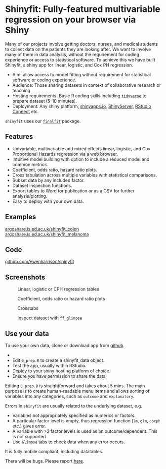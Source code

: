 # Shinyfit: Fully-featured multivariable regression on your browser via Shiny

<!-- wp:paragraph -->
<p>Many of our projects involve getting doctors, nurses, and medical students to collect data on the patients they are looking after. We want to involve many of them in data analysis, without the requirement for coding experience or access to statistical software. To achieve this we have built Shinyfit, a shiny app for linear, logistic, and Cox PH regression. </p>
<!-- /wp:paragraph -->

<!-- wp:list -->
<ul><li>Aim: allow access to model fitting without requirement for statistical software or coding experience.</li><li>Audience: Those sharing datasets in context of collaborative research or teaching.</li><li>Hosting requirements: Basic R coding skills including <a href="https://www.tidyverse.org/"><code>tidyverse</code></a> to prepare dataset (5-10 minutes).</li><li>Deployment: Any shiny platform, <a href="http://www.shinyapps.io/">shinyapps.io</a>, <a href="https://www.rstudio.com/products/shiny/shiny-server/">ShinyServer</a>, <a href="https://www.rstudio.com/products/connect/">RStudio Connect</a> etc. </li></ul>
<!-- /wp:list -->

<!-- wp:paragraph -->
<p><code>shinyfit</code> uses our <a href="http://finalfit.org"><code>finalfit</code></a> package.</p>
<!-- /wp:paragraph -->

<!-- wp:heading -->
<h2>Features</h2>
<!-- /wp:heading -->

<!-- wp:list -->
<ul><li>Univariable, multivariable and mixed effects linear, logistic, and Cox Proportional Hazards regression via a web browser.</li><li>Intuitive model building with option to include a reduced model and common metrics.</li><li>Coefficient, odds ratio, hazard ratio plots.</li><li>Cross tabulation across multiple variables with statistical comparisons.</li><li>Subset data by any included factor.</li><li>Dataset inspection functions.</li><li>Export tables to Word for publication or as a CSV for further analysis/plotting.</li><li>Easy to deploy with your own data.</li></ul>
<!-- /wp:list -->

<!-- wp:heading -->
<h2>Examples</h2>
<!-- /wp:heading -->

<!-- wp:paragraph -->
<p><a href="https://argoshare.is.ed.ac.uk/shinyfit_colon/">argoshare.is.ed.ac.uk/shinyfit_colon</a><br><a href="https://argoshare.is.ed.ac.uk/shinyfit_melanoma">argoshare.is.ed.ac.uk/shinyfit_melanoma</a></p>
<!-- /wp:paragraph -->

<!-- wp:heading -->
<h2>Code</h2>
<!-- /wp:heading -->

<!-- wp:paragraph -->
<p><a href="http://github.com/ewenharrison/shinyfit">github.com/ewenharrison/shinyfit</a></p>
<!-- /wp:paragraph -->

<!-- wp:heading -->
<h2>Screenshots</h2>
<!-- /wp:heading -->

<!-- wp:image {"id":1114} -->
<figure class="wp-block-image"><img src="http://www.datasurg.net/wp-content/uploads/2018/12/shinyfit_table-1024x313.png" alt="" class="wp-image-1114"/><figcaption>Linear, logistic or CPH regression tables<br></figcaption></figure>
<!-- /wp:image -->

<!-- wp:image {"id":1115} -->
<figure class="wp-block-image"><img src="http://www.datasurg.net/wp-content/uploads/2018/12/shinyfit_plot-1024x659.png" alt="" class="wp-image-1115"/><figcaption>Coefficient, odds ratio or hazard ratio plots</figcaption></figure>
<!-- /wp:image -->

<!-- wp:image {"id":1116} -->
<figure class="wp-block-image"><img src="http://www.datasurg.net/wp-content/uploads/2018/12/shinyfit_crosstabs-1024x315.png" alt="" class="wp-image-1116"/><figcaption>Crosstabs</figcaption></figure>
<!-- /wp:image -->

<!-- wp:image {"id":1117} -->
<figure class="wp-block-image"><img src="http://www.datasurg.net/wp-content/uploads/2018/12/shinyfit_glimpse-1024x348.png" alt="" class="wp-image-1117"/><figcaption>Inspect dataset with <code>ff_glimpse</code></figcaption></figure>
<!-- /wp:image -->

<!-- wp:heading -->
<h2>Use your data</h2>
<!-- /wp:heading -->

<!-- wp:paragraph -->
<p>To use your own data, clone or download app from <a href="https://github.com/ewenharrison/shinyfit">github</a>.</p>
<!-- /wp:paragraph -->

<!-- wp:list -->
<ul><li></li><li>Edit <code>0_prep.R</code> to create a shinyfit_data object. </li><li>Test the app, usually within RStudio.</li><li>Deploy to your shiny hosting platform of choice. </li><li>Ensure you have permission to share the data</li></ul>
<!-- /wp:list -->

<!-- wp:paragraph -->
<p>Editing <code>0_prep.R</code> is straightforward and takes about 5 mins. The main purpose is to create human-readable menu items and allows sorting of variables into any categories, such as <code>outcome</code> and <code>explanatory</code>. </p>
<!-- /wp:paragraph -->

<!-- wp:paragraph -->
<p>Errors in <code>shinyfit</code> are usually related to the underlying dataset, e.g.</p>
<!-- /wp:paragraph -->

<!-- wp:list -->
<ul><li>Variables not appropriately specified as numerics or factors. </li><li>A particular factor level is empty, thus regression function (<code>lm</code>, <code>glm</code>, <code>coxph</code> etc.) gives error.</li><li>A variable with >2 factor levels is used as an outcome/dependent. This is not supported.</li><li>Use <code>Glimpse</code> tabs to check data when any error occurs.</li></ul>
<!-- /wp:list -->

<!-- wp:paragraph -->
<p>It is fully mobile compliant, including datatables.</p>
<!-- /wp:paragraph -->

<!-- wp:paragraph -->
<p>There will be bugs. Please report <a href="https://github.com/ewenharrison/shinyfit/issues">here</a>. </p>
<!-- /wp:paragraph -->
